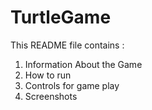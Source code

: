 # TurtleGame
This README file contains :

1. Information About the Game
2. How to run
3. Controls for game play
4. Screenshots

